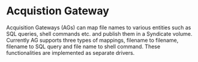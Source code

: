 Acquistion Gateway
==================
Acquisition Gateways (AGs) can map file names to various entities such as SQL queries, shell commands etc. and publish them in a Syndicate volume. Currently AG supports three types of mappings, filename to filename, filename to SQL query and file name to shell command. These functionalities are implemented as separate drivers.

